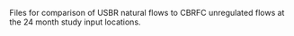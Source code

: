Files for comparison of USBR natural flows to CBRFC unregulated flows at the  24 month study input locations. 